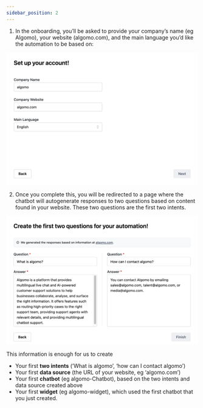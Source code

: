 ```yaml
---
sidebar_position: 2
---
```


1. In the onboarding, you’ll be asked to provide your company’s name (eg Algomo), your website (algomo.com), and the main language you’d like the automation to be based on:

![Onboarding](../images/Untitled.png)

2. Once you complete this, you will be redirected to a page where the chatbot will autogenerate responses to two questions based on content found in your website. These two questions are the first two intents.

![Onboarding](../images/Untitled%201.png)

This information is enough for us to create

- Your first **two intents** (’What is algomo’, ‘how can I contact algomo’)
- Your first **data source** (the URL of your website, eg ‘algomo.com’)
- Your first **chatbot** (eg algomo-Chatbot), based on the two intents and data source created above
- Your first **widget** (eg algomo-widget), which used the first chatbot that you just created.

